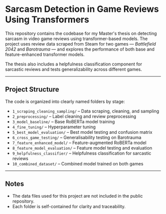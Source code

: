 # Sarcasm Detection in Game Reviews Using Transformers

This repository contains the codebase for my Master's thesis on detecting sarcasm in video game reviews using transformer-based models. The project uses review data scraped from Steam for two games — *Battlefield 2042* and *Barotrauma* — and explores the performance of both base and feature-enhanced transformer models.

The thesis also includes a helpfulness classification component for sarcastic reviews and tests generalizability across different games.

---

## Project Structure

The code is organized into clearly named folders by stage:

- `1_scraping_cleaning_sampling/` – Data scraping, cleaning, and sampling
- `2_preprocessing/` – Label cleaning and review preprocessing
- `3_model_baseline/` – Base RoBERTa model training
- `4_fine_tuning/` – Hyperparameter tuning
- `5_best_model_evaluation/` – Best model testing and confusion matrix
- `6_cross_game_testing/` – Generalisability testing on Barotrauma
- `7_feature_enhanced_model/` – Feature-augmented RoBERTa model
- `8_feature_model_evaluation/` – Feature model testing and evaluation
- `9_helpfulness_classifier/` – Helpfulness classification for sarcastic reviews
- `10_combined_dataset/` – Combined model trained on both games

---

## Notes

- The data files used for this project are not included in the public repository.
- Each folder is self-contained for clarity and traceability.

